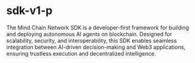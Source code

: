 # sdk-v1-p
The Mind Chain Network SDK is a developer-first framework for building and deploying autonomous AI agents on blockchain. Designed for scalability, security, and interoperability, this SDK enables seamless integration between AI-driven decision-making and Web3 applications, ensuring trustless execution and decentralized intelligence.
